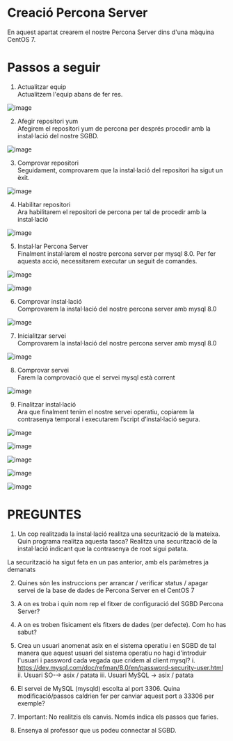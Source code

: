 # Creació Percona Server
En aquest apartat crearem el nostre Percona Server dins d'una màquina CentOS 7.

# Passos a seguir

1. Actualitzar equip <br>
  Actualitzem l'equip abans de fer res.
  
  ![image](https://user-images.githubusercontent.com/79653853/153276736-433a5e20-f3ab-4193-a6d7-5160be7535f5.png)

2. Afegir repositori yum <br>
  Afegirem el repositori yum de percona per després procedir amb la instal·lació del nostre SGBD.
  
  ![image](https://user-images.githubusercontent.com/79653853/153276810-b7b5938d-ace0-429b-ae31-692d1fb9535e.png)

  
3. Comprovar repositori <br>
  Seguidament,  comprovarem que la instal·lació del repositori ha sigut un èxit.
  
  ![image](https://user-images.githubusercontent.com/79653853/153276828-22ebc1de-f51e-42c6-9baa-9d36c4bead96.png)

  
4. Habilitar repositori <br>
  Ara habilitarem el repositori de percona per tal de procedir amb la instal·lació
  
  ![image](https://user-images.githubusercontent.com/79653853/153277191-e4160d74-093e-43e8-8a83-598dc62098b5.png)

5. Instal·lar Percona Server <br>
  Finalment instal·larem el nostre percona server per mysql 8.0. Per fer aquesta acció, necessitarem executar un seguit de comandes.
  
  ![image](https://user-images.githubusercontent.com/79653853/153277497-895dda75-7870-4061-8f15-42866dcb91b8.png)
  
  ![image](https://user-images.githubusercontent.com/79653853/153277526-d686cbeb-b868-477c-93e8-6cbde0c8e420.png)

6. Comprovar instal·lació <br>
  Comprovarem la instal·lació del nostre percona server amb mysql 8.0
  
  ![image](https://user-images.githubusercontent.com/79653853/153277852-df8a6137-f03c-41b2-94a8-2d748fafbb5d.png)

7. Inicialitzar servei <br>
  Comprovarem la instal·lació del nostre percona server amb mysql 8.0
  
  ![image](https://user-images.githubusercontent.com/79653853/153278216-3991c592-054d-40ec-b5ce-a0fe9d490e4a.png)

  
8. Comprovar servei <br>
  Farem la comprovació que el servei mysql està corrent
  
  ![image](https://user-images.githubusercontent.com/79653853/153278341-6b4ed0e3-9110-45b7-9aea-72826815eb6e.png)

  
9. Finalitzar instal·lació <br>
  Ara que finalment tenim el nostre servei operatiu, copiarem la contrasenya temporal i executarem l’script d’instal·lació segura.
  
  ![image](https://user-images.githubusercontent.com/79653853/153278734-fbd6c215-c08a-4cca-b611-50c58ee5ea66.png)

  ![image](https://user-images.githubusercontent.com/79653853/153278743-d1ea04a9-04a4-4c35-a4b6-349954527530.png)

  ![image](https://user-images.githubusercontent.com/79653853/153278766-247c0501-2451-4f5d-9f19-3c3d236c8f74.png)

  ![image](https://user-images.githubusercontent.com/79653853/153278784-cf006221-8da0-4fa3-ab80-eb7cf1e0d5b8.png)

  ![image](https://user-images.githubusercontent.com/79653853/153278815-94917996-7a77-4e51-a8d4-3e3c840fcc8f.png)
  
  
# PREGUNTES  

1. Un cop realitzada la instal·lació realitza una securització de la mateixa. Quin programa
realitza aquesta tasca? Realitza una securització de la instal·lació indicant que la
contrasenya de root sigui patata.

La securització ha sigut feta en un pas anterior, amb els paràmetres ja demanats

2. Quines són les instruccions per arrancar / verificar status / apagar servei de la base de
dades de Percona Server en el CentOS 7

3. A on es troba i quin nom rep el fitxer de configuració del SGBD Percona Server?

4. A on es troben físicament els fitxers de dades (per defecte). Com ho has sabut?

5. Crea un usuari anomenat asix en el sistema operatiu i en SGBD de tal manera que aquest
usuari del sistema operatiu no hagi d'introduir l'usuari i password cada vegada que cridem
al client mysql?
i. https://dev.mysql.com/doc/refman/8.0/en/password-security-user.html
ii. Usuari SO-→ asix / patata
iii. Usuari MySQL → asix / patata

6. El servei de MySQL (mysqld) escolta al port 3306. Quina modificació/passos caldrien fer
per canviar aquest port a 33306 per exemple?

7. Important: No realitzis els canvis. Només indica els passos que faries.

8. Ensenya al professor que us podeu connectar al SGBD.



